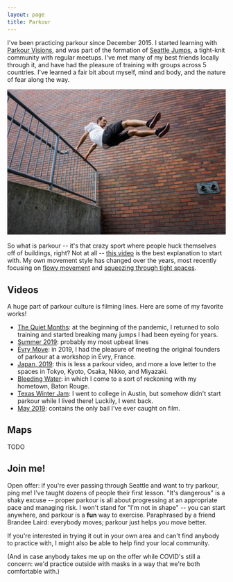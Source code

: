 ```yaml
---
layout: page
title: Parkour
---
```


I've been practicing parkour since December 2015. I started learning with [Parkour Visions](https://parkourvisions.org), and was part of the formation of [Seattle Jumps](https://www.instagram.com/seattlejumps), a tight-knit community with regular meetups. I've met many of my best friends locally through it, and have had the pleasure of training with groups across 5 countries. I've learned a fair bit about myself, mind and body, and the nature of fear along the way.

![lazy vault, photo by Filip Tuhy](lazy_vault.jpg)

So what is parkour -- it's that crazy sport where people huck themselves off of buildings, right? Not at all -- [this video](https://www.youtube.com/watch?v=w-2i3STn6bQ) is the best explanation to start with. My own movement style has changed over the years, most recently focusing on [flowy movement](https://www.instagram.com/p/B4jVcXMAw9a/) and [squeezing through tight spaces](https://www.instagram.com/p/CKaTLPQFK_j/).

## Videos

A huge part of parkour culture is filming lines. Here are some of my favorite works!

- [The Quiet Months](https://www.youtube.com/watch?v=aClI0OsJ6oQ): at the beginning of the pandemic, I returned to solo training and started breaking many jumps I had been eyeing for years.
- [Summer 2019](https://www.youtube.com/watch?v=PpPyGBRW8S4): probably my most upbeat lines
- [Évry Move](https://www.youtube.com/watch?v=dlsyDEjyZc4): in 2019, I had the pleasure of meeting the original founders of parkour at a workshop in Évry, France.
- [Japan, 2019](https://www.youtube.com/watch?v=U6v06BqlOJU): this is less a parkour video, and more a love letter to the spaces in Tokyo, Kyoto, Osaka, Nikko, and Miyazaki.
- [Bleeding Water](https://www.youtube.com/watch?v=5xFsTmrrjds): in which I come to a sort of reckoning with my hometown, Baton Rouge.
- [Texas Winter Jam](https://www.youtube.com/watch?v=6E4EF7Ab6MQ): I went to college in Austin, but somehow didn't start parkour while I lived there! Luckily, I went back.
- [May 2019](https://www.youtube.com/watch?v=hAEtro2kfEg): contains the only bail I've ever caught on film.

## Maps

TODO

## Join me!

Open offer: if you're ever passing through Seattle and want to try parkour, ping me! I've taught dozens of people their first lesson. "It's dangerous" is a shaky excuse -- proper parkour is all about progressing at an appropriate pace and managing risk. I won't stand for "I'm not in shape" -- you can start anywhere, and parkour is a **fun** way to exercise. Paraphrased by a friend Brandee Laird: everybody moves; parkour just helps you move better.

If you're interested in trying it out in your own area and can't find anybody to practice with, I might also be able to help find your local community.

(And in case anybody takes me up on the offer while COVID's still a concern: we'd practice outside with masks in a way that we're both comfortable with.)
